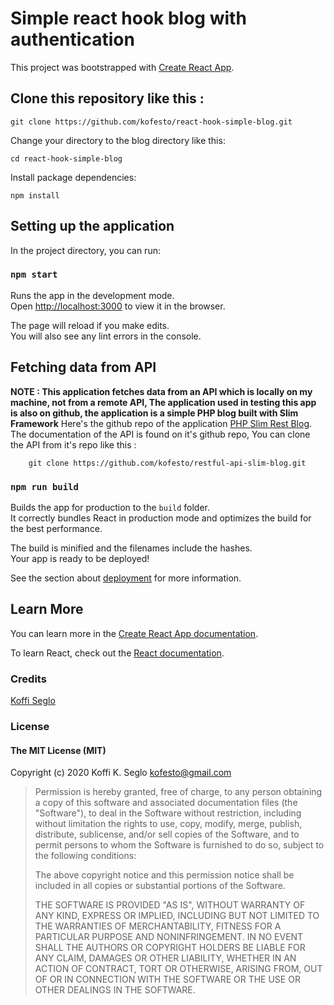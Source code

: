 # Simple react hook blog with authentication 
This project was bootstrapped with [Create React App](https://github.com/facebook/create-react-app).
## Clone this repository like this :

```
git clone https://github.com/kofesto/react-hook-simple-blog.git 
```
Change your directory to the blog directory like this:
```
cd react-hook-simple-blog
```

Install package dependencies:
```
npm install 
```


## Setting up the application

In the project directory, you can run:

### `npm start`

Runs the app in the development mode.<br />
Open [http://localhost:3000](http://localhost:3000) to view it in the browser.

The page will reload if you make edits.<br />
You will also see any lint errors in the console.

## Fetching data from API 
**NOTE : This application fetches data from an API which is locally on my machine, not from a remote API, The application used in testing this app is also on github, the application is a simple PHP blog built with Slim Framework**
Here's the github repo of the application 
[PHP Slim Rest Blog](https://github.com/kofesto/restful-api-slim-blog).
The documentation of the API is found on it's github repo, 
You can clone the API from it's repo like this :
```
    git clone https://github.com/kofesto/restful-api-slim-blog.git
```

### `npm run build`

Builds the app for production to the `build` folder.<br />
It correctly bundles React in production mode and optimizes the build for the best performance.

The build is minified and the filenames include the hashes.<br />
Your app is ready to be deployed!

See the section about [deployment](https://facebook.github.io/create-react-app/docs/deployment) for more information.


## Learn More

You can learn more in the [Create React App documentation](https://facebook.github.io/create-react-app/docs/getting-started).

To learn React, check out the [React documentation](https://reactjs.org/).


### Credits

[Koffi Seglo](https://github.com/kofesto/)

### License

#### The MIT License (MIT)

Copyright (c) 2020 Koffi K. Seglo <kofesto@gmail.com>

> Permission is hereby granted, free of charge, to any person obtaining a copy
> of this software and associated documentation files (the "Software"), to deal
> in the Software without restriction, including without limitation the rights
> to use, copy, modify, merge, publish, distribute, sublicense, and/or sell
> copies of the Software, and to permit persons to whom the Software is
> furnished to do so, subject to the following conditions:
>
> The above copyright notice and this permission notice shall be included in
> all copies or substantial portions of the Software.
>
> THE SOFTWARE IS PROVIDED "AS IS", WITHOUT WARRANTY OF ANY KIND, EXPRESS OR
> IMPLIED, INCLUDING BUT NOT LIMITED TO THE WARRANTIES OF MERCHANTABILITY,
> FITNESS FOR A PARTICULAR PURPOSE AND NONINFRINGEMENT. IN NO EVENT SHALL THE
> AUTHORS OR COPYRIGHT HOLDERS BE LIABLE FOR ANY CLAIM, DAMAGES OR OTHER
> LIABILITY, WHETHER IN AN ACTION OF CONTRACT, TORT OR OTHERWISE, ARISING FROM,
> OUT OF OR IN CONNECTION WITH THE SOFTWARE OR THE USE OR OTHER DEALINGS IN
> THE SOFTWARE.
